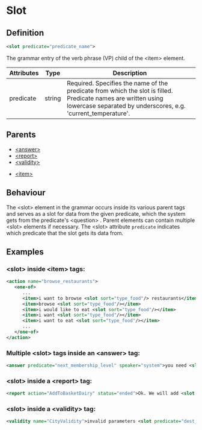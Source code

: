 # Slot
## Definition
```xml
<slot predicate="predicate_name">
```

The grammar entry of the verb phrase (VP) child of the <item\> element.

| Attributes | Type | Description |
| --- | --- | --- |
| predicate | string | Required. Specifies the name of the predicate from which the slot is filled. Predicate names are written using lowercase separated by underscores, e.g. 'current_temperature'. |

## Parents

- [<answer\>](/dialog-domain-description-definition/grammar/elements/answer)
- [<report\>](/dialog-domain-description-definition/grammar/elements/report)
- [<validity\>](/dialog-domain-description-definition/grammar/elements/validity)
<!--(Can it also be a part of a <question> or an <action> without <item> being between them? If not, should we maybe add these as parents with <item> under them otherwise, for clarity?-->
- [<item\>](/dialog-domain-description-definition/grammar/children/item)

## Behaviour

The <slot\> element in the grammar occurs inside its various parent tags and serves as a slot for data from the given predicate, which the system gets from the predicate's <question\> <!--(Can the slot be filled in other ways?)-->. Parent elements can contain multiple <slot\> elements if necessary. The <slot\> attribute `predicate` indicates which predicate that the slot gets its data from. 

## Examples

### <slot\> inside <item\> tags:

```xml
<action name="browse_restaurants">
   <one-of>
      ...
      <item>i want to browse <slot sort="type_food"/> restaurants</item>
      <item>browse <slot sort="type_food"/></item>
      <item>i would like to eat <slot sort="type_food"/></item>
      <item>i want <slot sort="type_food"/></item>
      <item>i want to eat <slot sort="type_food"/></item>
      ...
   </one-of>
</action>
```

### Multiple <slot\> tags inside an <answer\> tag:

```xml
<answer predicate="next_membership_level" speaker="system">you need <slot predicate="next_membership_points" type="individual"/> points to reach <slot predicate="next_membership_level" type="individual"/> level</answer>
```

### <slot\> inside a <report\> tag:

```xml
<report action="AddToBasketDairy" status="ended">Ok. We will add <slot predicate="selected_dairy"/> to the order.</report>
```

### <slot\> inside a <validity\> tag:

```xml
<validity name="CityValidity">invalid parameters <slot predicate="dest_city" type="individual"/></validity>
```
